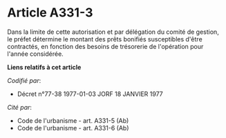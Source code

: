 # Article A331-3

Dans la limite de cette autorisation et par délégation du comité de gestion, le préfet détermine le montant des prêts
bonifiés susceptibles d'être contractés, en fonction des besoins de trésorerie de l'opération pour l'année considérée.

**Liens relatifs à cet article**

_Codifié par_:

  - Décret n°77-38 1977-01-03 JORF 18 JANVIER 1977

_Cité par_:

  - Code de l'urbanisme - art. A331-5 (Ab)
  - Code de l'urbanisme - art. A331-6 (Ab)
